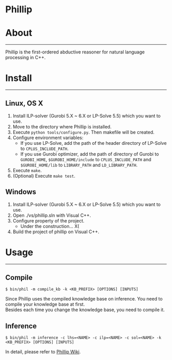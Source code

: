Phillip
====


# About
----
Phillip is the first-ordered abductive reasoner for natural language processing in C++.


# Install
----

## Linux, OS X

1. Install ILP-solver (Gurobi 5.X ~ 6.X or LP-Solve 5.5) which you want to use.
2. Move to the directory where Phillip is installed.
2. Execute `python tools/configure.py`. Then makefile will be created.
3. Configure environment variables:  
    - If you use LP-Solve, add the path of the header directory of LP-Solve to `CPLUS_INCLUDE_PATH`.
    - If you use Gurobi optimizer, add the path of directory of Gurobi to `GUROBI_HOME`, `$GUROBI_HOME/include` to `CPLUS_INCLUDE_PATH` and `$GUROBI_HOME/lib` to `LIBRARY_PATH` and `LD_LIBRARY_PATH`.
4. Execute `make`.
5. (Optional) Execute `make test`.

## Windows

1. Install ILP-solver (Gurobi 5.X ~ 6.X or LP-Solve 5.5) which you want to use.
2. Open ./vs/phillip.sln with Visual C++.
3. Configure property of the project.  
    - Under the construction... X(
4. Build the project of phillip on Visual C++.


# Usage
----

## Compile

    $ bin/phil -m compile_kb -k <KB_PREFIX> [OPTIONS] [INPUTS]

Since Phillip uses the compiled knowledge base on inference.
You need to compile your knowledge base at first.  
Besides each time you change the knowledge base, you need to compile it.

## Inference

    $ bin/phil -m inference -c lhs=<NAME> -c ilp=<NAME> -c sol=<NAME> -k <KB_PREFIX> [OPTIONS] [INPUTS]

In detail, please refer to [Phillip Wiki](https://github.com/kazeto/phillip/wiki).


